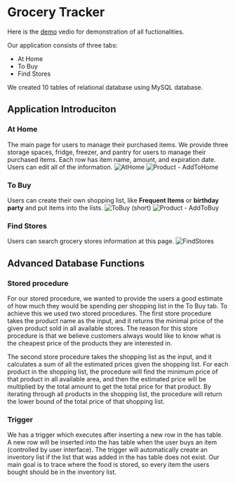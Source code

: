 # Grocery Tracker

Here is the [demo](https://mediaspace.illinois.edu/media/t/1_hlkk0j03) vedio for demonstration of all fuctionalities. 

Our application consists of three tabs:
* At Home
* To Buy
* Find Stores  

We created 10 tables of relational database using MySQL database.
</br>
## Application Introduciton

### At Home
The main page for users to manage their purchased items.
We provide three storage spaces, fridge, freezer, and pantry for users to manage their purchased items. Each row has item name, amount, and expiration date. Users can edit all of the information. 
![AtHome](https://user-images.githubusercontent.com/89559531/186767080-ef6dc220-67c7-46f1-9fa3-25a5b44763bd.png)
![Product - AddToHome](https://user-images.githubusercontent.com/89559531/186768065-66802140-75db-48c5-b3cc-786de636ae3a.png)



### To Buy
Users can create their own shopping list, like **Frequent Items** or **birthday party** and put items into the lists. 
![ToBuy (short)](https://user-images.githubusercontent.com/89559531/186767678-2a99f3fa-385a-45fc-8b8c-82ff502fd4c7.png)
![Product - AddToBuy](https://user-images.githubusercontent.com/89559531/186768122-7b6d7b15-177e-4738-818a-294df1492e86.png)



### Find Stores
Users can search grocery stores information at this page. 
![FindStores](https://user-images.githubusercontent.com/89559531/186767799-a1ea40f5-009d-4ec9-a8f8-85c49b11c216.png)


## Advanced Database Functions
### Stored procedure
For our stored procedure, we wanted to provide the users a good estimate of how much they would be spending per shopping list in the To Buy tab. To achieve this we used two stored procedures. The first store procedure takes the product name as the input, and it returns the minimal price of the given product sold in all available stores. The reason for this store procedure is that we believe customers always would like to know what is the cheapest price of the products they are interested in. 
 
The second store procedure takes the shopping list as the input, and it calculates a sum of all the estimated prices given the shopping list. For each product in the shopping list, the procedure will find the minimum price of that product in all available area, and then the estimated price will be multiplied by the total amount to get the total price for that product. By iterating through all products in the shopping list, the procedure will return the lower bound of the total price of that shopping list.

### Trigger 
We has a trigger which executes after inserting a new row in the has table. A new row will be inserted into the has table when the user buys an item (controlled by user interface). The trigger will automatically create an inventory list if the list that was added in the has table does not exist. Our main goal is to trace where the food is stored, so every item the users bought should be in the inventory list.


